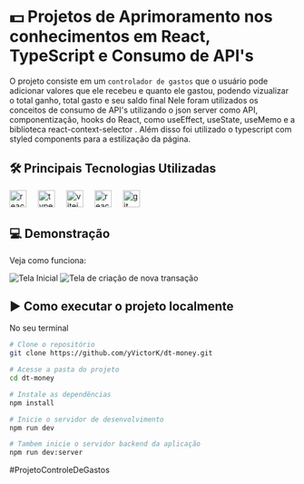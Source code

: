 # 💵 Projetos de Aprimoramento nos conhecimentos em React, TypeScript e Consumo de API's

O projeto consiste em um `controlador de gastos` que o usuário pode adicionar valores que ele recebeu e quanto ele gastou, podendo vizualizar o total ganho, total gasto e seu saldo final
Nele foram utilizados os conceitos de consumo de API's utilizando o json server como API, componentização, hooks do React, como useEffect, useState, useMemo e a biblioteca react-context-selector . Além disso foi utilizado o typescript com styled components para a estilização da página.

## 🛠️ Principais Tecnologias Utilizadas

<div align="left" ">
          <img src="https://cdn.jsdelivr.net/gh/devicons/devicon@latest/icons/react/react-original.svg" height="30" alt="react logo"/>
          <img width="12" />
          <img src="https://cdn.jsdelivr.net/gh/devicons/devicon@latest/icons/typescript/typescript-original.svg" height="30" alt="typescript logo"/>
          <img width="12" />
          <img src="https://cdn.jsdelivr.net/gh/devicons/devicon@latest/icons/vitejs/vitejs-original.svg" height="30" alt="vitejs logo" />
          <img width="12" />
          <img src="https://react-hook-form.com/images/logo/react-hook-form-logo-only.svg" height="30" alt="react hook form logo" />
          <img width="12" />
          <img src="https://cdn.jsdelivr.net/gh/devicons/devicon/icons/git/git-original.svg" height="30" alt="git logo"  />
        
</div>          
          

## 💻 Demonstração

Veja como funciona: 

![Tela Inicial](https://github.com/user-attachments/assets/ca32badd-3eca-422f-90cd-d7b5149d5812)
![Tela de criação de nova transação](https://github.com/user-attachments/assets/03325b3d-d940-4f34-8da2-ccbaaf2c3277)

## ▶️ Como executar o projeto localmente

No seu terminal 

```bash
# Clone o repositório
git clone https://github.com/yVictorK/dt-money.git
```
```bash
# Acesse a pasta do projeto
cd dt-money
```
```bash
# Instale as dependências
npm install
```
```bash
# Inicie o servidor de desenvolvimento
npm run dev
```
```bash
# Tambem inicie o servidor backend da aplicação
npm run dev:server
```

#ProjetoControleDeGastos


